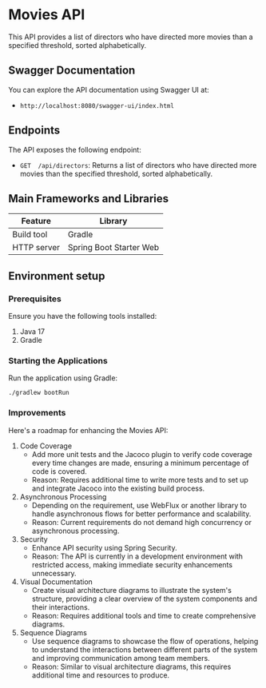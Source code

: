# Movies API

This API provides a list of directors who have directed more movies than a specified threshold, sorted alphabetically.

## Swagger Documentation

You can explore the API documentation using Swagger UI at:

* `http://localhost:8080/swagger-ui/index.html`


## Endpoints

The API exposes the following endpoint:

* `GET  /api/directors`: Returns a list of directors who have directed more movies than the specified threshold, sorted alphabetically.

## Main Frameworks and Libraries

| Feature                      | Library                                         |
|------------------------------|-------------------------------------------------|
| Build tool                   | Gradle                                          |
| HTTP server                  | Spring Boot Starter Web                         | 

## Environment setup

### Prerequisites

Ensure you have the following tools installed:

1. Java 17
2. Gradle

### Starting the Applications

Run the application using Gradle:

`./gradlew bootRun`

### Improvements

Here's a roadmap for enhancing the Movies API:

1. Code Coverage
   * Add more unit tests and the Jacoco plugin to verify code coverage every time changes are made, ensuring a minimum percentage of code is covered.
   * Reason: Requires additional time to write more tests and to set up and integrate Jacoco into the existing build process.
2. Asynchronous Processing
   * Depending on the requirement, use WebFlux or another library to handle asynchronous flows for better performance and scalability.
   * Reason: Current requirements do not demand high concurrency or asynchronous processing.
3. Security 
   * Enhance API security using Spring Security. 
   * Reason: The API is currently in a development environment with restricted access, making immediate security enhancements unnecessary. 
4. Visual Documentation 
   * Create visual architecture diagrams to illustrate the system's structure, providing a clear overview of the system components and their interactions.
   * Reason: Requires additional tools and time to create comprehensive diagrams.
5. Sequence Diagrams
   * Use sequence diagrams to showcase the flow of operations, helping to understand the interactions between different parts of the system and improving communication among team members.
   * Reason: Similar to visual architecture diagrams, this requires additional time and resources to produce.